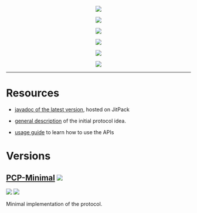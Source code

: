 <center>

![](https://img.shields.io/badge/warning-School%20Project-important?style=for-the-badge)

![](https://img.shields.io/github/license/JacopoWolf/PotatoChatProtocol?style=for-the-badge)

![](https://img.shields.io/maintenance/yes/2020?style=for-the-badge)

![](https://img.shields.io/github/commit-activity/m/JacopoWolf/PotatoChatProtocol?color=blueviolet&style=for-the-badge)

[![](https://img.shields.io/jitpack/v/github/jacopowolf/potatochatprotocol?label=Jitpack%20latest%20release&style=for-the-badge)](https://jitpack.io/#JacopoWolf/PotatoChatProtocol)

![](https://img.shields.io/jitpack/dm/github/jacopowolf/potatochatprotocol?color=darkblue&style=for-the-badge)

</center>

---

# Resources

- [javadoc of the latest version](https://javadoc.jitpack.io/com/github/jacopowolf/potatochatprotocol/latest/javadoc/index.html), hosted on JitPack

- [general description](PCP.md) of the initial protocol idea.

- [usage guide](usage.md) to learn how to use the APIs


# Versions

## [PCP-Minimal](PCP-Min.md) ![](https://img.shields.io/github/labels/jacopowolf/potatochatprotocol/PCP-Min?style=flat-square)

![](https://img.shields.io/github/last-commit/jacopowolf/potatochatprotocol/dev-Min?color=informational&style=flat-square)
![](https://img.shields.io/github/issues/jacopowolf/potatochatprotocol/PCP-Min?style=flat-square)

Minimal implementation of the protocol.